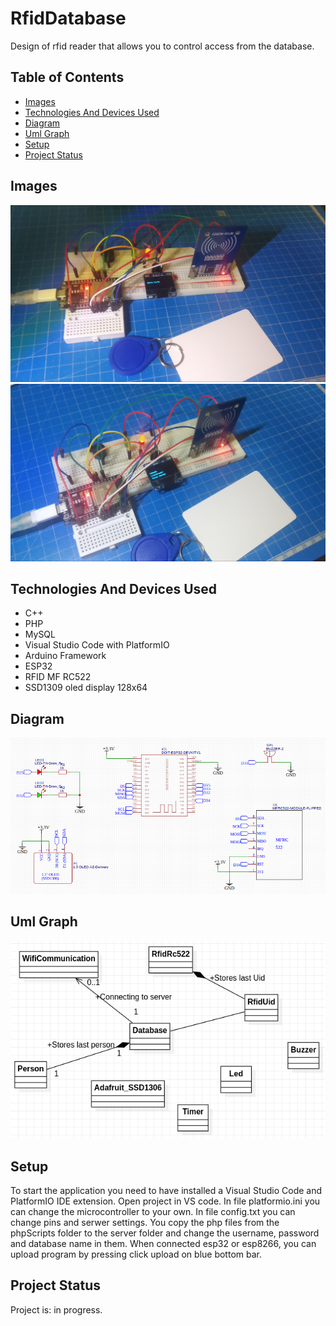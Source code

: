# RfidDatabase
Design of rfid reader that allows you to control access from the database.

## Table of Contents
* [Images](#images)
* [Technologies And Devices Used](#technologies-and-devices-used)
* [Diagram](#diagram)
* [Uml Graph](#uml-graph)
* [Setup](#setup)
* [Project Status](#project-status)
<!--

[Presentation](#presentation)
[Acknowledgements](#acknowledgements)
[Usage](#usage) 
-->


## Images
![Main View](./img/mainView.jpg)
![Main View 2](./img/mainView2.jpg)


## Technologies And Devices Used
- C++
- PHP
- MySQL
- Visual Studio Code with PlatformIO
- Arduino Framework
- ESP32
- RFID MF RC522
- SSD1309 oled display 128x64

## Diagram
![Diagram](./diagram/diagram.png)

## Uml Graph
![Main View 2](./uml/uml.png)

## Setup
To start the application you need to have installed a Visual Studio Code and PlatformIO IDE extension.
Open project in VS code.
In file platformio.ini you can change the microcontroller to your own.
In file config.txt you can change pins and serwer settings.
You copy the php files from the phpScripts folder to the server folder and change the username, password and database name in them.
When connected esp32 or esp8266, you can upload program by pressing click upload on blue bottom bar.

<!-- ## Usage -->

<!--
## Presentation
-->

## Project Status
Project is: in progress.

<!-- ## Acknowledgements -->


